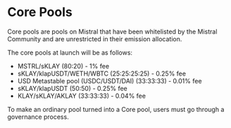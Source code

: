 # Core Pools

Core pools are pools on Mistral that have been whitelisted by the Mistral Community and are unrestricted in their emission allocation.

The core pools at launch will be as follows:

* MSTRL/sKLAY (80:20) - 1% fee
* sKLAY/klapUSDT/WETH/WBTC (25:25:25:25) - 0.25% fee
* USD Metastable pool (USDC/USDT/DAI) (33:33:33) - 0.01% fee
* sKLAY/klapUSDT (50:50) - 0.25% fee
* KLAY/sKLAY/AKLAY (33:33:33) - 0.04% fee

To make an ordinary pool turned into a Core pool, users must go through a governance process.
